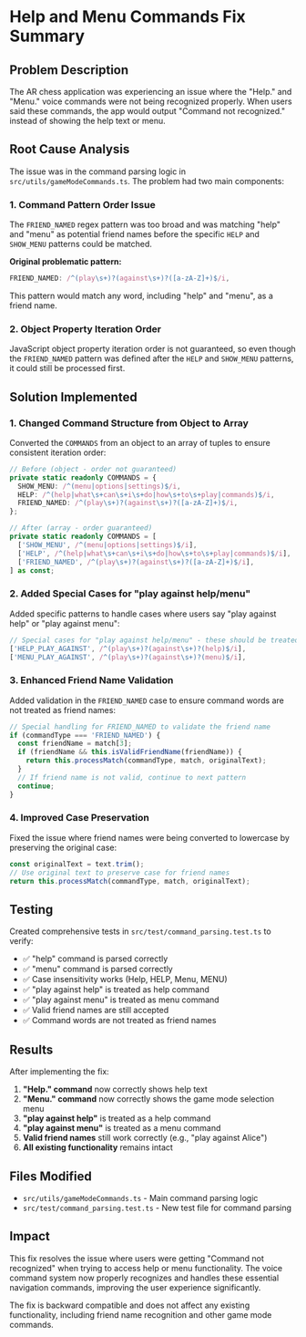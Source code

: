# Help and Menu Commands Fix Summary

## Problem Description

The AR chess application was experiencing an issue where the "Help." and "Menu." voice commands were not being recognized properly. When users said these commands, the app would output "Command not recognized." instead of showing the help text or menu.

## Root Cause Analysis

The issue was in the command parsing logic in `src/utils/gameModeCommands.ts`. The problem had two main components:

### 1. Command Pattern Order Issue
The `FRIEND_NAMED` regex pattern was too broad and was matching "help" and "menu" as potential friend names before the specific `HELP` and `SHOW_MENU` patterns could be matched.

**Original problematic pattern:**
```typescript
FRIEND_NAMED: /^(play\s+)?(against\s+)?([a-zA-Z]+)$/i,
```

This pattern would match any word, including "help" and "menu", as a friend name.

### 2. Object Property Iteration Order
JavaScript object property iteration order is not guaranteed, so even though the `FRIEND_NAMED` pattern was defined after the `HELP` and `SHOW_MENU` patterns, it could still be processed first.

## Solution Implemented

### 1. Changed Command Structure from Object to Array
Converted the `COMMANDS` from an object to an array of tuples to ensure consistent iteration order:

```typescript
// Before (object - order not guaranteed)
private static readonly COMMANDS = {
  SHOW_MENU: /^(menu|options|settings)$/i,
  HELP: /^(help|what\s+can\s+i\s+do|how\s+to\s+play|commands)$/i,
  FRIEND_NAMED: /^(play\s+)?(against\s+)?([a-zA-Z]+)$/i,
};

// After (array - order guaranteed)
private static readonly COMMANDS = [
  ['SHOW_MENU', /^(menu|options|settings)$/i],
  ['HELP', /^(help|what\s+can\s+i\s+do|how\s+to\s+play|commands)$/i],
  ['FRIEND_NAMED', /^(play\s+)?(against\s+)?([a-zA-Z]+)$/i],
] as const;
```

### 2. Added Special Cases for "play against help/menu"
Added specific patterns to handle cases where users say "play against help" or "play against menu":

```typescript
// Special cases for "play against help/menu" - these should be treated as help/menu commands
['HELP_PLAY_AGAINST', /^(play\s+)?(against\s+)?(help)$/i],
['MENU_PLAY_AGAINST', /^(play\s+)?(against\s+)?(menu)$/i],
```

### 3. Enhanced Friend Name Validation
Added validation in the `FRIEND_NAMED` case to ensure command words are not treated as friend names:

```typescript
// Special handling for FRIEND_NAMED to validate the friend name
if (commandType === 'FRIEND_NAMED') {
  const friendName = match[3];
  if (friendName && this.isValidFriendName(friendName)) {
    return this.processMatch(commandType, match, originalText);
  }
  // If friend name is not valid, continue to next pattern
  continue;
}
```

### 4. Improved Case Preservation
Fixed the issue where friend names were being converted to lowercase by preserving the original case:

```typescript
const originalText = text.trim();
// Use original text to preserve case for friend names
return this.processMatch(commandType, match, originalText);
```

## Testing

Created comprehensive tests in `src/test/command_parsing.test.ts` to verify:

- ✅ "help" command is parsed correctly
- ✅ "menu" command is parsed correctly  
- ✅ Case insensitivity works (Help, HELP, Menu, MENU)
- ✅ "play against help" is treated as help command
- ✅ "play against menu" is treated as menu command
- ✅ Valid friend names are still accepted
- ✅ Command words are not treated as friend names

## Results

After implementing the fix:

1. **"Help." command** now correctly shows help text
2. **"Menu." command** now correctly shows the game mode selection menu
3. **"play against help"** is treated as a help command
4. **"play against menu"** is treated as a menu command
5. **Valid friend names** still work correctly (e.g., "play against Alice")
6. **All existing functionality** remains intact

## Files Modified

- `src/utils/gameModeCommands.ts` - Main command parsing logic
- `src/test/command_parsing.test.ts` - New test file for command parsing

## Impact

This fix resolves the issue where users were getting "Command not recognized" when trying to access help or menu functionality. The voice command system now properly recognizes and handles these essential navigation commands, improving the user experience significantly.

The fix is backward compatible and does not affect any existing functionality, including friend name recognition and other game mode commands.
